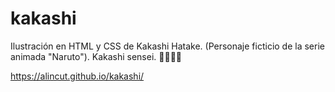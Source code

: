 # kakashi
Ilustración en HTML y CSS de Kakashi Hatake. (Personaje ficticio de la serie animada "Naruto"). Kakashi sensei.
🐱‍👤🐱‍💻
  
https://alincut.github.io/kakashi/
